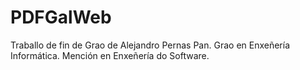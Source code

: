 PDFGalWeb
=========

Traballo de fin de Grao de Alejandro Pernas Pan.
Grao en Enxeñería Informática.
Mención en Enxeñería do Software.
